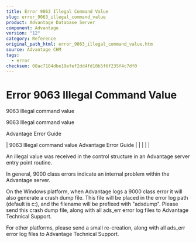 ```yaml
---
title: Error 9063 Illegal Command Value
slug: error_9063_illegal_command_value
product: Advantage Database Server
component: Advantage
version: "12"
category: Reference
original_path_html: error_9063_illegal_command_value.htm
source: Advantage CHM
tags:
  - error
checksum: 08ac7184dbe19efef2dd4fd10b5f6f235f4c7df0
---
```


# Error 9063 Illegal Command Value

9063 Illegal command value

9063 Illegal command value

Advantage Error Guide

| 9063 Illegal command value  Advantage Error Guide |  |  |  |  |

An illegal value was received in the control structure in an Advantage server entry point routine.

In general, 9000 class errors indicate an internal problem within the Advantage server.

On the Windows platform, when Advantage logs a 9000 class error it will also generate a crash dump file. This file will be placed in the error log path (default is c:\), and the filename will be prefixed with "adsdump". Please send this crash dump file, along with all ads\_err error log files to Advantage Technical Support.

For other platforms, please send a small re-creation, along with all ads\_err error log files to Advantage Technical Support.
